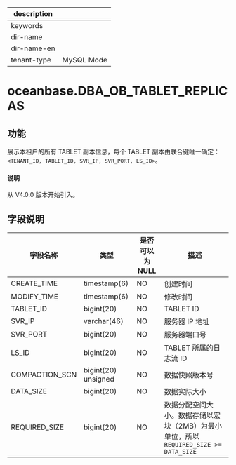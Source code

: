|description||
|---|---|
|keywords||
|dir-name||
|dir-name-en||
|tenant-type|MySQL Mode|

# oceanbase.DBA_OB_TABLET_REPLICAS

## 功能

展示本租户的所有 TABLET 副本信息，每个 TABLET 副本由联合键唯一确定：`<TENANT_ID, TABLET_ID, SVR_IP, SVR_PORT, LS_ID>`。

<main id="notice" type='explain'>
  <h4>说明</h4>
  <p>从 V4.0.0 版本开始引入。</p>
</main>

## 字段说明

|     字段名称      |     类型      | 是否可以为 NULL |              描述              |
|---------------|-------------|------------|------------------------------------------------------------|
| CREATE_TIME     | timestamp(6)  | NO         | 创建时间    |
| MODIFY_TIME     | timestamp(6)  | NO         | 修改时间     |
| TABLET_ID     | bigint(20)  | NO         | TABLET ID     |
| SVR_IP        | varchar(46) | NO         | 服务器 IP 地址     |
| SVR_PORT      | bigint(20)  | NO         | 服务器端口号        |
| LS_ID         | bigint(20)  | NO         | TABLET 所属的日志流 ID             |
| COMPACTION_SCN  | bigint(20) unsigned  | NO         | 数据快照版本号         |
| DATA_SIZE     | bigint(20)  | NO         | 数据实际大小        |
| REQUIRED_SIZE | bigint(20)  | NO         | 数据分配空间大小。数据存储以宏块（2MB）为最小单位，所以 `REQUIRED_SIZE >= DATA_SIZE` |
